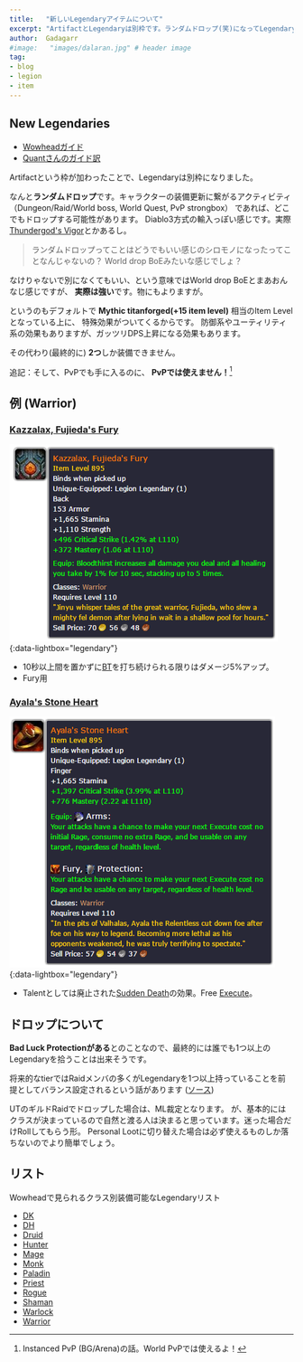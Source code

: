 ```yaml
---
title:   "新しいLegendaryアイテムについて"
excerpt: "ArtifactとLegendaryは別枠です。ランダムドロップ(笑)になってLegendary(笑)かと思いきや実際強いので持ってると持ってないとで差がでる。"
author:  Gadagarr
#image:   "images/dalaran.jpg" # header image
tag:
- blog
- legion
- item
---
```


## New Legendaries

- [Wowheadガイド](http://www.wowhead.com/guide=4149)
- [Quantさんのガイド訳](http://sentokun.blogspot.jp/2016/07/legendary-item.html)

Artifactという枠が加わったことで、Legendaryは別枠になりました。

なんと**ランダムドロップ**です。キャラクターの装備更新に繋がるアクティビティ（Dungeon/Raid/World boss, World Quest, PvP strongbox）
であれば、どこでもドロップする可能性があります。
Diablo3方式の輸入っぽい感じです。実際[Thundergod's Vigor](http://www.wowdb.com/items/137089-thundergods-vigor)とかあるし。

> ランダムドロップってことはどうでもいい感じのシロモノになったってことなんじゃないの？ World drop BoEみたいな感じでしょ？

なけりゃないで別になくてもいい、という意味ではWorld drop BoEとまあおんなじ感じですが、
**実際は強い**です。物にもよりますが。

というのもデフォルトで **Mythic titanforged(+15 item level)** 相当のItem Levelとなっている上に、
特殊効果がついてくるからです。
防御系やユーティリティ系の効果もありますが、ガッツリDPS上昇になる効果もあります。

その代わり(最終的に) **2つ**しか装備できません。

追記：そして、PvPでも手に入るのに、 **PvPでは使えません！**[^pvp]

[^pvp]: Instanced PvP (BG/Arena)の話。World PvPでは使えるよ！

## 例 (Warrior)

### [Kazzalax, Fujieda's Fury](http://www.wowdb.com/items/137053-kazzalax-fujiedas-fury)
[![Kazzalax](/images/kazzalax.png)](/images/kazzalax.png){:data-lightbox="legendary"}

- 10秒以上間を置かずに[BT](http://www.wowdb.com/spells/23881-bloodthirst)を打ち続けられる限りはダメージ5%アップ。
- Fury用

### [Ayala's Stone Heart](http://www.wowdb.com/items/137052-ayalas-stone-heart)
[![Ayala](/images/ayala.png)](/images/ayala.png){:data-lightbox="legendary"}

- Talentとしては廃止された[Sudden Death](http://www.wowdb.com/spells/52437-sudden-death)の効果。Free [Execute](http://www.wowdb.com/spells/163201-execute)。

## ドロップについて
**Bad Luck Protectionがある**とのことなので、最終的には誰でも1つ以上のLegendaryを拾うことは出来そうです。

将来的なtierではRaidメンバの多くがLegendaryを1つ以上持っていることを前提としてバランス設定されるという話があります
([ソース](http://www.mmo-champion.com/content/5756-Legion-Summit-Dev-Interviews))

UTのギルドRaidでドロップした場合は、ML裁定となります。
が、基本的にはクラスが決まっているので自然と渡る人は決まると思っています。迷った場合だけRollしてもらう形。
Personal Lootに切り替えた場合は必ず使えるものしか落ちないのでより簡単でしょう。

## リスト
Wowheadで見られるクラス別装備可能なLegendaryリスト

- [DK](http://www.wowhead.com/items/min-level:800/class:6/quality:5?filter=82;2;70003)
- [DH](http://www.wowhead.com/items/min-level:800/class:12/quality:5?filter=82;2;70003)
- [Druid](http://www.wowhead.com/items/min-level:800/class:11/quality:5?filter=82;2;70003)
- [Hunter](http://www.wowhead.com/items/min-level:800/class:3/quality:5?filter=82;2;70003)
- [Mage](http://www.wowhead.com/items/min-level:800/class:8/quality:5?filter=82;2;70003)
- [Monk](http://www.wowhead.com/items/min-level:800/class:10/quality:5?filter=82;2;70003)
- [Paladin](http://www.wowhead.com/items/min-level:800/class:2/quality:5?filter=82;2;70003)
- [Priest](http://www.wowhead.com/items/min-level:800/class:5/quality:5?filter=82;2;70003)
- [Rogue](http://www.wowhead.com/items/min-level:800/class:4/quality:5?filter=82;2;70003)
- [Shaman](http://www.wowhead.com/items/min-level:800/class:7/quality:5?filter=82;2;70003)
- [Warlock](http://www.wowhead.com/items/min-level:800/class:9/quality:5?filter=82;2;70003)
- [Warrior](http://www.wowhead.com/items/min-level:800/class:1/quality:5?filter=82;2;70003)
